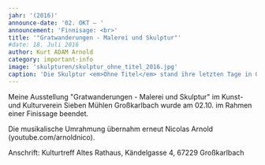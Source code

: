```yaml
---
jahr: '(2016)'
announce-date: '02. OKT – '
announcement: 'Finnisage: <br>'
title: '"Gratwanderungen - Malerei und Skulptur"'
#date: 18. Juli 2016
author: Kurt ADAM Arnold
category: important-info
image: 'skulpturen/skulptur_ohne_titel_2016.jpg'
caption: 'Die Skulptur <em>Ohne Titel</em> stand ihre letzten Tage in Großkarlbach.'
---
```


Meine Ausstellung "Gratwanderungen - Malerei und Skulptur" im Kunst- und Kulturverein Sieben Mühlen Großkarlbach wurde am 02.10. im Rahmen einer Finissage beendet.

Die musikalische Umrahmung übernahm erneut Nicolas Arnold (youtube.com/arnoldnico).

Anschrift: Kulturtreff Altes Rathaus, Kändelgasse 4, 67229 Großkarlbach
